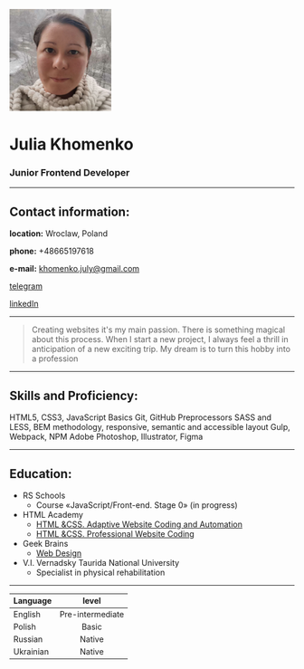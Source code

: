 ![My photo](/images/photo.jpg) 
# Julia Khomenko #  

### Junior Frontend Developer ###
***
## Contact information: ##

**location:** Wroclaw, Poland

**phone:** +48665197618

**e-mail:** khomenko.july@gmail.com

[telegram](https://t.me/Khomenko_july)

[linkedIn](https://www.linkedin.com/in/julia-khomenko-42121a227/)
***
>Creating websites it's my main passion. There is something magical about this process. When I start a new project, I always feel a thrill in anticipation of a new exciting trip. My dream is to turn this hobby into a profession
***
## Skills and Proficiency: ##
HTML5, CSS3, JavaScript Basics
Git, GitHub
Preprocessors SASS and LESS, BEM methodology, responsive, semantic and accessible layout
Gulp, Webpack, NPM
Adobe Photoshop, Illustrator, Figma
***
## Education: ##
* RS Schools 
    + Course «JavaScript/Front-end. Stage 0» (in progress)
* HTML Academy
    + [HTML &CSS. Adaptive Website Coding and Automation](9https://github.com/KhomenkoJulia/1794239-cat-energy-23)
    + [HTML &CSS. Professional Website Coding](https://github.com/KhomenkoJulia/1794239-device-31)
* Geek Brains
    + [Web Design](https://www.behance.net/j91511395558a0)
* V.I. Vernadsky Taurida National University
    + Specialist in physical rehabilitation
***
 Language | level 
-----------|:-------:
English | Pre-intermediate 
Polish | Basic 
Russian | Native
Ukrainian | Native